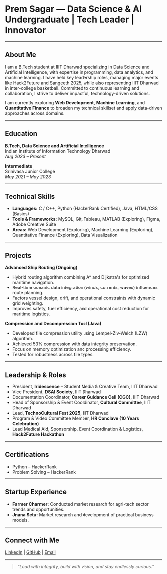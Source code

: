 # Prem Sagar — Data Science & AI Undergraduate | Tech Leader | Innovator

---

## About Me

I am a B.Tech student at IIIT Dharwad specializing in Data Science and Artificial Intelligence, with expertise in programming, data analytics, and machine learning. I have held key leadership roles, managing major events like Hack2Future and Sangeeth 2025, while also representing IIIT Dharwad in inter-college basketball. Committed to continuous learning and collaboration, I strive to deliver impactful, technology-driven solutions.

I am currently exploring **Web Development**, **Machine Learning**, and **Quantitative Finance** to broaden my technical skillset and apply data-driven approaches across domains.

---

## Education

**B.Tech, Data Science and Artificial Intelligence**  
Indian Institute of Information Technology Dharwad  
_Aug 2023 – Present_

**Intermediate**  
Srinivasa Junior College  
_May 2021 – May 2023_

---

## Technical Skills

- **Languages:** C / C++, Python (HackerRank Certified), Java, HTML/CSS (Basics)  
- **Tools & Frameworks:** MySQL, Git, Tableau, MATLAB (Exploring), Figma, Adobe Creative Suite  
- **Areas:** Web Development (Exploring), Machine Learning (Exploring), Quantitative Finance (Exploring), Data Visualization

---

## Projects

**Advanced Ship Routing (Ongoing)**  
- Hybrid routing algorithm combining A* and Dijkstra's for optimized maritime navigation.  
- Real-time oceanic data integration (winds, currents, waves) influences route planning.  
- Factors vessel design, drift, and operational constraints with dynamic grid weighting.  
- Improves safety, fuel efficiency, and operational cost reduction for maritime logistics.

**Compression and Decompression Tool (Java)**  
- Developed file compression utility using Lempel-Ziv-Welch (LZW) algorithm.  
- Achieved 53% compression with data integrity preservation.  
- Focus on memory optimization and processing efficiency.  
- Tested for robustness across file types.

---

## Leadership & Roles

- President, **Iridescence** – Student Media & Creative Team, IIIT Dharwad  
- Vice President, **DSAI Society**, IIIT Dharwad  
- Documentation Coordinator, **Career Guidance Cell (CGC)**, IIIT Dharwad  
- Head of Sponsorship & Event Coordinator, **Cultural Committee**, IIIT Dharwad  
- Lead, **TechnoCultural Fest 2025**, IIIT Dharwad  
- Program & Video Committee Member, **HR Conclave (10 Years Celebration)**  
- Lead Medical Aid, Sponsorship, Event Coordination & Logistics, **Hack2Future Hackathon**

---

## Certifications

- Python – HackerRank  
- Problem Solving – HackerRank

---

## Startup Experience

- **Farmer Charmer:** Conducted market research for agri-tech sector trends and opportunities.  
- **Jnana Setu:** Market research and development of practical business models.

---

## Connect with Me

[LinkedIn](https://www.linkedin.com/in/prem-sagar-t-k/) | [GitHub](https://github.com/your-github-link) | [Email](mailto:premsagartk@gmail.com)

---

> _“Lead with integrity, build with vision, and stay endlessly curious.”_
